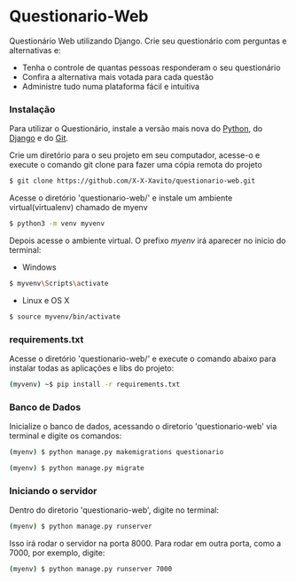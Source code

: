 # Questionario-Web

Questionário Web utilizando Django. Crie seu questionário com perguntas e alternativas e:

  - Tenha o controle de quantas pessoas responderam o seu questionário
  - Confira a alternativa mais votada para cada questão
  - Administre tudo numa plataforma fácil e intuitiva
### Instalação

Para utilizar o Questionário, instale a versão mais nova do [Python](https://www.python.org/), do [Django](https://www.djangoproject.com/) e do [Git](https://git-scm.com/).

Crie um diretório para o seu projeto em seu computador, acesse-o e execute o comando git clone para fazer uma cópia remota do projeto

```sh
$ git clone https://github.com/X-X-Xavito/questionario-web.git
```

Acesse o diretório 'questionario-web/' e instale um ambiente virtual(virtualenv) chamado de myenv

```sh
$ python3 -m venv myvenv
```
Depois acesse o ambiente virtual. O prefixo *myenv* irá aparecer no inicio do terminal:
- Windows
```sh
$ myvenv\Scripts\activate
```
- Linux e OS X
```sh
$ source myvenv/bin/activate
```
### requirements.txt
Acesse o diretório 'questionario-web/' e execute o comando abaixo para instalar todas as aplicações e libs do projeto:

```sh
(myvenv) ~$ pip install -r requirements.txt
```

### Banco de Dados

Inicialize o banco de dados, acessando o diretorio 'questionario-web' via terminal e digite os comandos:
```sh
(myenv) $ python manage.py makemigrations questionario
```
```sh
(myenv) $ python manage.py migrate
```

### Iniciando o servidor

Dentro do diretorio 'questionario-web', digite no terminal:
```sh
(myenv) $ python manage.py runserver
```
Isso irá rodar o servidor na porta 8000. Para rodar em outra porta, como a 7000, por exemplo, digite:
```sh
(myenv) $ python manage.py runserver 7000
```


